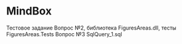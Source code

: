 # MindBox
Тестовое задание 
Вопрос №2, библиотека FiguresAreas.dll, тесты FiguresAreas.Tests
Вопрос №3 SqlQuery_1.sql
